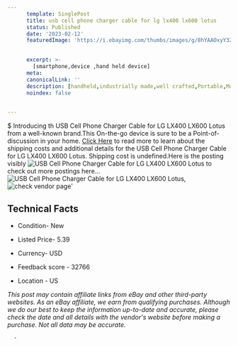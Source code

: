 ```yaml
---
      template: SinglePost
      title: usb cell phone charger cable for lg lx400 lx600 lotus
      status: Published
      date: '2023-02-12'
      featuredImage: 'https://i.ebayimg.com/thumbs/images/g/8hYAAOxyY3ZRwM6h/s-l225.jpg'
       

      excerpt: >-
        [smartphone,device ,hand held device]
      meta:
      canonicalLink: ''
      description: [handheld,industrially made,well crafted,Portable,Mobile,Compact,Convenient,Lightweight,Maneuverable,Man-portable,Miniature,Carriable,Hand-held,Light,Holdable,Transportable,Mobile device,Pocket-sized,On-the-go,Wireless,Cordless,Compact size,Convenient size, smartphone,device ,hand held device]
      noindex: false
      

---
```

$
      Introducing th USB Cell Phone Charger Cable for LG LX400 LX600 Lotus from a well-known brand.This On-the-go device  is sure to be a Point-of-discussion in your home. [Click Here](https://www.ebay.com/itm/221304652273?hash=item3386c901f1%3Ag%3A8hYAAOxyY3ZRwM6h&mkevt=1&mkcid=1&mkrid=711-53200-19255-0&campid=%253CePNCampaignId%253E&customid=%253CreferenceId%253E&toolid=10049) to read more to learn about the shipping costs and additional details for the USB Cell Phone Charger Cable for LG LX400 LX600 Lotus. Shipping cost is undefined.Here is the posting visibly ![USB Cell Phone Charger Cable for LG LX400 LX600 Lotus](https://i.ebayimg.com/thumbs/images/g/8hYAAOxyY3ZRwM6h/s-l225.jpg) to check out more postings here... ![USB Cell Phone Charger Cable for LG LX400 LX600 Lotus](https://i.ebayimg.com/images/g/8hYAAOxyY3ZRwM6h/s-l960.jpg), ![check vendor page]()'

      

 ## Technical Facts 



     
      

 - Condition- New 


      

 - Listed Price- 5.39 


      

 - Currency- USD 


      

 - Feedback score - 32766 


      

 - Location - US 


      
      

 *_This post may contain affiliate links from eBay and other third-party websites. As an eBay affiliate, we earn from qualifying purchases. Although we do our best to keep the information up-to-date and accurate, please check the date and all details with the vendor's website before making a purchase. Not all data may be accurate._*




      -
